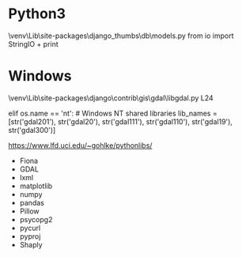 # Python3
\venv\Lib\site-packages\django_thumbs\db\models.py
from io import StringIO  + print


# Windows
\venv\Lib\site-packages\django\contrib\gis\gdal\libgdal.py L24

elif os.name == 'nt':
    # Windows NT shared libraries
    lib_names = [str('gdal201'), str('gdal20'), str('gdal111'), str('gdal110'), str('gdal19'), str('gdal300')]
    

https://www.lfd.uci.edu/~gohlke/pythonlibs/

+ Fiona
+ GDAL
+ lxml
+ matplotlib
+ numpy
+ pandas
+ Pillow
+ psycopg2
+ pycurl
+ pyproj
+ Shaply
